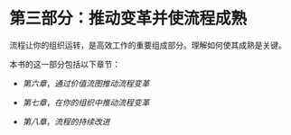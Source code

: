 # 第三部分：推动变革并使流程成熟

流程让你的组织运转，是高效工作的重要组成部分。理解如何使其成熟是关键。

本书的这一部分包括以下章节：

+   *第六章*，*通过价值流图推动流程变革*

+   *第七章*，*在你的组织中推动流程变革*

+   *第八章*，*流程的持续改进*
